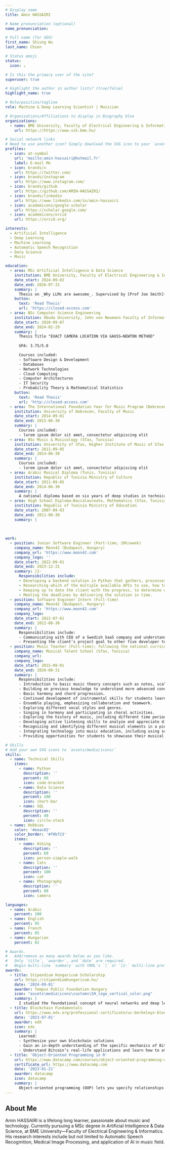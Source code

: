 ```yaml
---
# Display name
title: Amin HASSAIRI

# Name pronunciation (optional)
name_pronunciation: 

# Full name (for SEO)
first_name: Shiung Wu
last_name: Chien

# Status emoji
status:
  icon: ☕️

# Is this the primary user of the site?
superuser: true

# Highlight the author in author lists? (true/false)
highlight_name: true

# Role/position/tagline
role: Machine & Deep Learning Scientist | Musician

# Organizations/Affiliations to display in Biography blox
organizations:
  - name: BME University, Faculty of Electrical Engineering & Informatics
    url: https://https://www.vik.bme.hu/

# Social network links
# Need to use another icon? Simply download the SVG icon to your `assets/media/icons/` folder.
profiles:
  - icon: at-symbol
    url: 'mailto:amin-hassairi@hotmail.fr'
    label: E-mail Me
  - icon: brands/x
    url: https://twitter.com/
  - icon: brands/instagram
    url: https://www.instagram.com/
  - icon: brands/github
    url: https://github.com/AMIN-HASSAIRI/
  - icon: brands/linkedin
    url: https://www.linkedin.com/in/amin-hassairi
  - icon: academicons/google-scholar
    url: https://scholar.google.com/
  - icon: academicons/orcid
    url: https://orcid.org/

interests:
  - Artificial Intelligence
  - Deep Learning
  - Machine Learning
  - Automatic Speech Recognition
  - Data Science
  - Music

education:
  - area: MSc Artificial Intelligence & Data Science
    institution: BME University, Faculty of Electrical Engineering & Informatics (Budapest, Hungary)
    date_start: 2024-09-02
    date_end: 2026-07-31
    summary: |
      Thesis on _Why LLMs are awesome_. Supervised by [Prof Joe Smith](https://example.com). Presented papers at 5 IEEE conferences with the contributions being published in 2 Springer journals.
    button:
      text: 'Read Thesis'
      url: 'https://closed-access.com'
  - area: BSc Computer Science Engineering
    institution: Obuda University, John von Neumann Faculty of Informatics (Budapest, Hungary)
    date_start: 2020-09-07
    date_end: 2024-02-29
    summary: |
      Thesis Title "EXACT CAMERA LOCATION VIA GAUSS—NEWTON METHOD"
      
      GPA: 3.75/5.0

      Courses included:
      - Software Design & Development
      - Databases
      - Network Technologies
      - Cloud Computing
      - Computer Architectures
      - IT Security
      - Probability Theory & Mathematical Statistics
    button:
      text: 'Read Thesis'
      url: 'http://closed-access.com' 
  - area: The International Foundation Year for Music Program (Debrecen, Hungary)
    institution: University of Debrecen, Faculty of Music
    date_start: 2014-09-01
    date_end: 2015-06-30
    summary: |
      Courses included:
      - lorem ipsum dolor sit amet, consectetur adipiscing elit 
  - area: BSc Music & Musicology (Sfax, Tunisia)
    institution: University of Sfax, Higher Institute of Music of Sfax
    date_start: 2011-09-05
    date_end: 2014-06-30
    summary: |
      Courses included:
      - lorem ipsum dolor sit amet, consectetur adipiscing elit
  - area: Arabic Musical Diploma (Tunis, Tunisia)
    institution: Republic of Tunisia Ministry of Culture
    date_start: 2011-09-05
    date_end: 2014-06-30
    summary: |
      A national diploma based on six years of deep studies in technical music & instrumental skills
  - area: High School Diploma—Baccalaureate, Mathematics (Sfax, Tunisia)
    institution: Republic of Tunisia Ministry of Education
    date_start: 2007-09-03
    date_end: 2011-06-30
    summary: |
          
      
         
work:
  - position: Junior Software Engineer (Part-time; 20h/week)
    company_name: Monn42 (Budapest, Hungary)
    company_url: 'https://www.moon42.com'
    company_logo: ''
    date_start: 2022-09-01
    date_end: 2023-12-31
    summary: |2-
      Responsibilities include:
      - Developing a backend solution in Python that gathers, processes and saves the data collected by Copernicus the European Union’s Earth Observation Programme, for a given agriculture area.
      - Researching which of the multiple available APIs to use, how to gather the data through the REST API, which Python framework to use, how to process the data and calculate new data using high-level mathematical equations,and how to persist the data in a PostgreSQL relational database.
      - Keeping up to date the client with the progress, to determine whether enhancements can be made in a specific function.
      - Meeting the deadlines by delivering the solution in time.
  - position: Software Engineer Intern (Full-time)
    company_name: Moon42 (Budapest, Hungary)
    company_url: 'https://www.moon42.com'
    company_logo: 
    date_start: 2022-07-01
    date_end: 2022-08-30
    summary: |
      Responsibilities include:
      - Communicating with CEO of a Swedish SaaS company and understanding the needs of the client’s project—accelerate the adoption of sustainable agriculture by enabling farmers to earn an additional income for improving soil health on farmland, through using an automated system to monitor and verify soil carbon uptake.
      - Presenting the client’s project goal to other five developer team members, and dividing tasks evenly among them using Jira, to achieve business milestones.
  - position: Music Teacher (Full-time); following the national curriculum in charge of grade 7 — 10
    company_name: Musical Talent School (Sfax, Tunisia)
    company_url: 
    company_logo: 
    date_start: 2015-09-01
    date_end: 2020-08-31
    summary: |  
      Responsibilities include:
      - Introduction to basic music theory concepts such as notes, scales, intervals, and chords.
      - Building on previous knowledge to understand more advanced concepts like key signatures, and modes.
      - Basic harmony and chord progression.
      - Continued development of instrumental skills for students learning to play an instrument.
      - Ensemble playing, emphasizing collaboration and teamwork.  
      - Exploring different vocal styles and genres.
      - Singing in harmony and participating in choral activities.
      - Exploring the history of music, including different time periods, styles and cultural influences.
      - Developing active listening skills to analyze and appreciate different genres of music. 
      - Recognizing and identifying different musical elements in a piece.
      - Integrating technology into music education, including using software for writing and recording music.
      - Providing opportunities for students to showcase their musical talents through performances.

# Skills
# Add your own SVG icons to `assets/media/icons/`
skills:
  - name: Technical Skills
    items:
      - name: Python
        description: ''
        percent: 80
        icon: code-bracket
      - name: Data Science
        description: ''
        percent: 100
        icon: chart-bar
      - name: SQL
        description: ''
        percent: 40
        icon: circle-stack
  - name: Hobbies
    color: '#eeac02'
    color_border: '#f0bf23'
    items:
      - name: Hiking
        description: ''
        percent: 60
        icon: person-simple-walk
      - name: Cats
        description: ''
        percent: 100
        icon: cat
      - name: Photography
        description: ''
        percent: 80
        icon: camera

languages:
  - name: Arabic
    percent: 100
  - name: English
    percent: 95
  - name: French
    percent: 85
  - name: Hungarian
    percent: 82

# Awards.
#   Add/remove as many awards below as you like.
#   Only `title`, `awarder`, and `date` are required.
#   Begin multi-line `summary` with YAML's `|` or `|2-` multi-line prefix and indent 2 spaces below.
awards:
  - title: Stipendium Hungaricum Scholarship
    url: https://stipendiumhungaricum.hu/
    date: '2024-09-01'
    awarder: Tempus Public Foundation Hungary
    icon: "assets\media\icons\customs\SH_logo_vertical_color.png"
    summary: |
      I studied the foundational concept of neural networks and deep learning. By the end, I was familiar with the significant technological trends driving the rise of deep learning; build, train, and apply fully connected deep neural networks; implement efficient (vectorized) neural networks; identify key parameters in a neural network’s architecture; and apply deep learning to your own applications.
  - title: Blockchain Fundamentals
    url: https://www.edx.org/professional-certificate/uc-berkeleyx-blockchain-fundamentals
    date: '2023-07-01'
    awarder: edX
    icon: edx
    summary: |
      Learned:
      - Synthesize your own blockchain solutions
      - Gain an in-depth understanding of the specific mechanics of Bitcoin
      - Understand Bitcoin’s real-life applications and learn how to attack and destroy Bitcoin, Ethereum, smart contracts and Dapps, and alternatives to Bitcoin’s Proof-of-Work consensus algorithm
  - title: 'Object-Oriented Programming in R'
    url: https://www.datacamp.com/courses/object-oriented-programming-with-s3-and-r6-in-r
    certificate_url: https://www.datacamp.com
    date: '2023-01-21'
    awarder: datacamp
    icon: datacamp
    summary: |
      Object-oriented programming (OOP) lets you specify relationships between functions and the objects that they can act on, helping you manage complexity in your code. This is an intermediate level course, providing an introduction to OOP, using the S3 and R6 systems. S3 is a great day-to-day R programming tool that simplifies some of the functions that you write. R6 is especially useful for industry-specific analyses, working with web APIs, and building GUIs.
---
```


## About Me

Amin HASSAIRI is a lifelong long learner, passionate about music and technology. Currently pursuing a MSc degree in Artificial Intelligence & Data Science, at BME University—Faculty of Electrical Engineering & Informatics.  His research interests include but not limited to Automatic Speech Recogmition, Medical Image Processing, and application of AI in music field.

